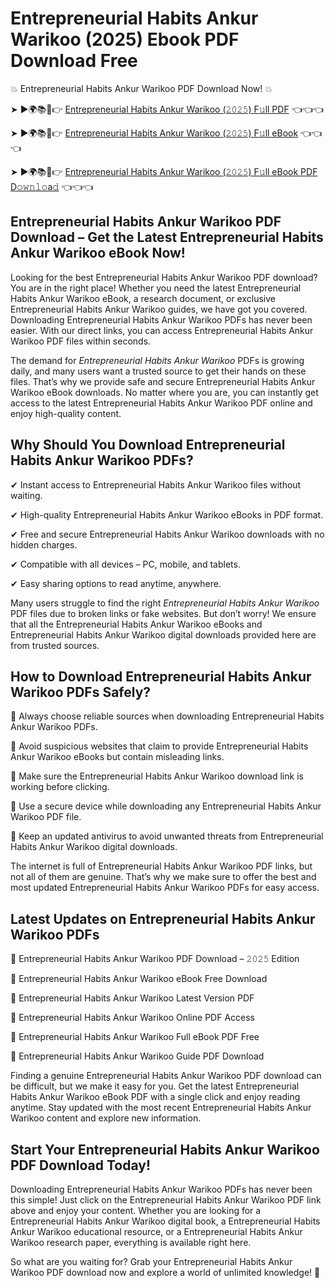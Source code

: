 # Entrepreneurial Habits Ankur Warikoo (2025) Ebook PDF Download Free

💥 Entrepreneurial Habits Ankur Warikoo PDF Download Now! 💥

➤ ►🌍📚📱👉 [Entrepreneurial Habits Ankur Warikoo (𝟸𝟶𝟸𝟻) F𝚞ll PDF](https://getpdf.xyz/entrepreneurial-habits-ankur-warikoo) 👈👈👈


➤ ►🌍📚📱👉 [Entrepreneurial Habits Ankur Warikoo (𝟸𝟶𝟸𝟻) F𝚞ll eBook](https://getpdf.xyz/entrepreneurial-habits-ankur-warikoo) 👈👈👈


➤ ►🌍📚📱👉 [Entrepreneurial Habits Ankur Warikoo (𝟸𝟶𝟸𝟻) F𝚞ll eBook PDF D𝚘𝚠𝚗𝚕𝚘a𝚍](https://getpdf.xyz/entrepreneurial-habits-ankur-warikoo) 👈👈👈


## Entrepreneurial Habits Ankur Warikoo PDF Download – Get the Latest Entrepreneurial Habits Ankur Warikoo eBook Now!

Looking for the best Entrepreneurial Habits Ankur Warikoo PDF download? You are in the right place! Whether you need the latest Entrepreneurial Habits Ankur Warikoo eBook, a research document, or exclusive Entrepreneurial Habits Ankur Warikoo guides, we have got you covered. Downloading Entrepreneurial Habits Ankur Warikoo PDFs has never been easier. With our direct links, you can access Entrepreneurial Habits Ankur Warikoo PDF files within seconds.

The demand for *Entrepreneurial Habits Ankur Warikoo* PDFs is growing daily, and many users want a trusted source to get their hands on these files. That’s why we provide safe and secure Entrepreneurial Habits Ankur Warikoo eBook downloads. No matter where you are, you can instantly get access to the latest Entrepreneurial Habits Ankur Warikoo PDF online and enjoy high-quality content.

## Why Should You Download Entrepreneurial Habits Ankur Warikoo PDFs?

✔ Instant access to Entrepreneurial Habits Ankur Warikoo files without waiting.

✔ High-quality Entrepreneurial Habits Ankur Warikoo eBooks in PDF format.

✔ Free and secure Entrepreneurial Habits Ankur Warikoo downloads with no hidden charges.

✔ Compatible with all devices – PC, mobile, and tablets.

✔ Easy sharing options to read anytime, anywhere.

Many users struggle to find the right *Entrepreneurial Habits Ankur Warikoo* PDF files due to broken links or fake websites. But don’t worry! We ensure that all the Entrepreneurial Habits Ankur Warikoo eBooks and Entrepreneurial Habits Ankur Warikoo digital downloads provided here are from trusted sources.

## How to Download Entrepreneurial Habits Ankur Warikoo PDFs Safely?

📌 Always choose reliable sources when downloading Entrepreneurial Habits Ankur Warikoo PDFs.

📌 Avoid suspicious websites that claim to provide Entrepreneurial Habits Ankur Warikoo eBooks but contain misleading links.

📌 Make sure the Entrepreneurial Habits Ankur Warikoo download link is working before clicking.

📌 Use a secure device while downloading any Entrepreneurial Habits Ankur Warikoo PDF file.

📌 Keep an updated antivirus to avoid unwanted threats from Entrepreneurial Habits Ankur Warikoo digital downloads.

The internet is full of Entrepreneurial Habits Ankur Warikoo PDF links, but not all of them are genuine. That’s why we make sure to offer the best and most updated Entrepreneurial Habits Ankur Warikoo PDFs for easy access.

## Latest Updates on Entrepreneurial Habits Ankur Warikoo PDFs

🔹 Entrepreneurial Habits Ankur Warikoo PDF Download – 𝟸𝟶𝟸𝟻 Edition

🔹 Entrepreneurial Habits Ankur Warikoo eBook Free Download

🔹 Entrepreneurial Habits Ankur Warikoo Latest Version PDF

🔹 Entrepreneurial Habits Ankur Warikoo Online PDF Access

🔹 Entrepreneurial Habits Ankur Warikoo Full eBook PDF Free

🔹 Entrepreneurial Habits Ankur Warikoo Guide PDF Download

Finding a genuine Entrepreneurial Habits Ankur Warikoo PDF download can be difficult, but we make it easy for you. Get the latest Entrepreneurial Habits Ankur Warikoo eBook PDF with a single click and enjoy reading anytime. Stay updated with the most recent Entrepreneurial Habits Ankur Warikoo content and explore new information.

## Start Your Entrepreneurial Habits Ankur Warikoo PDF Download Today!

Downloading Entrepreneurial Habits Ankur Warikoo PDFs has never been this simple! Just click on the Entrepreneurial Habits Ankur Warikoo PDF link above and enjoy your content. Whether you are looking for a Entrepreneurial Habits Ankur Warikoo digital book, a Entrepreneurial Habits Ankur Warikoo educational resource, or a Entrepreneurial Habits Ankur Warikoo research paper, everything is available right here.

So what are you waiting for? Grab your Entrepreneurial Habits Ankur Warikoo PDF download now and explore a world of unlimited knowledge! 🚀